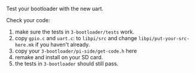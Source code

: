 Test your bootloader with the new uart.

Check your code:

  1. make sure the tests in `3-bootloader/tests` work.
  2. copy `gpio.c` and `uart.c`: to `libpi/src` and change
     `libpi/put-your-src-here.mk` if you haven't already.
  3. copy your `3-bootloader/pi-side/get-code.h` here
  4. remake and install on your SD card.
  5. the tests in `3-bootloader` should still pass.


